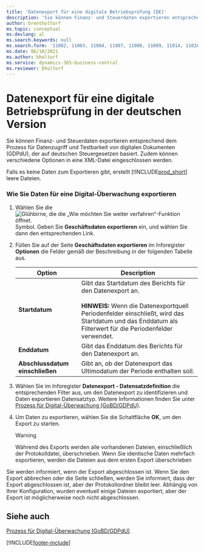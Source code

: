 ```yaml
---
title: 'Datenexport für eine digitale Betriebsprüfung [DE]'
description: 'Sie können Finanz- und Steuerdaten exportieren entsprechend dem Prozess für Datenzugriff und Testbarkeit von digitalen Dokumenten (GDPdU), der auf deutschen Steuergesetzen basiert.'
author: brentholtorf
ms.topic: conceptual
ms.devlang: al
ms.search.keywords: null
ms.search.form: '11002, 11003, 11004, 11007, 11008, 11009, 11014, 11026, 11027'
ms.date: 06/18/2021
ms.author: bholtorf
ms.service: dynamics-365-business-central
ms.reviewer: bholtorf
---
```

# Datenexport für eine digitale Betriebsprüfung in der deutschen Version
Sie können Finanz- und Steuerdaten exportieren entsprechend dem Prozess für Datenzugriff und Testbarkeit von digitalen Dokumenten (GDPdU), der auf deutschen Steuergesetzen basiert. Zudem können verschiedene Optionen in eine XML-Datei eingeschlossen werden.  

Falls es keine Daten zum Exportieren gibt, erstellt [!INCLUDE[prod_short](../../includes/prod_short.md)] leere Dateien.  

### Wie Sie Daten für eine Digital-Überwachung exportieren

1.  Wählen Sie die ![Glühbirne, die die „Wie möchten Sie weiter verfahren“-Funktion öffnet.](../../media/ui-search/search_small.png "Was möchten Sie tun?") Symbol. Geben Sie **Geschäftsdaten exportieren** ein, und wählen Sie dann den entsprechenden Link.  

2.  Füllen Sie auf der Seite **Geschäftsdaten exportieren** im Inforegister **Optionen** die Felder gemäß der Beschreibung in der folgenden Tabelle aus.  

    |Option|Description|  
    |----------------------------------|---------------------------------------|  
    |**Startdatum**|Gibt das Startdatum des Berichts für den Datenexport an.<br /><br /> **HINWEIS:** Wenn die Datenexportquell Periodenfelder einschließt, wird das Startdatum und das Enddatum als Filterwert für die Periodenfelder verwendet.|  
    |**Enddatum**|Gibt das Enddatum des Berichts für den Datenexport an.|  
    |**Abschlussdatum einschließen**|Gibt an, ob der Datenexport das Ultimodatum der Periode enthalten soll.|  

3.  Wählen Sie im Inforegister **Datenexport - Datensatzdefinition** die entsprechenden Filter aus, um den Datenexport zu identifizieren und Daten exportieren Datensatztyp. Weitere Informationen finden Sie unter [Prozess für Digital-Überwachung (GoBD/GDPdU)](process-for-digital-audits.md).  

4.  Um Daten zu exportieren, wählen Sie die Schaltfläche **OK**, um den Export zu starten.  

    > [!WARNING]  
    >  Während des Exports werden alle vorhandenen Dateien, einschließlich der Protokolldatei, überschrieben. Wenn Sie identische Daten mehrfach exportieren, werden die Dateien aus dem ersten Export überschrieben  

 Sie werden informiert, wenn der Export abgeschlossen ist. Wenn Sie den Export abbrechen oder die Seite schließen, werden Sie informiert, dass der Export abgeschlossen ist, aber der Protokollordner bleibt leer. Abhängig von Ihrer Konfiguration, wurden eventuell einige Dateien exportiert, aber der Export ist möglicherweise noch nicht abgeschlossen.  

## Siehe auch

[Prozess für Digital-Überwachung (GoBD/GDPdU)](process-for-digital-audits.md)


[!INCLUDE[footer-include](../../includes/footer-banner.md)]